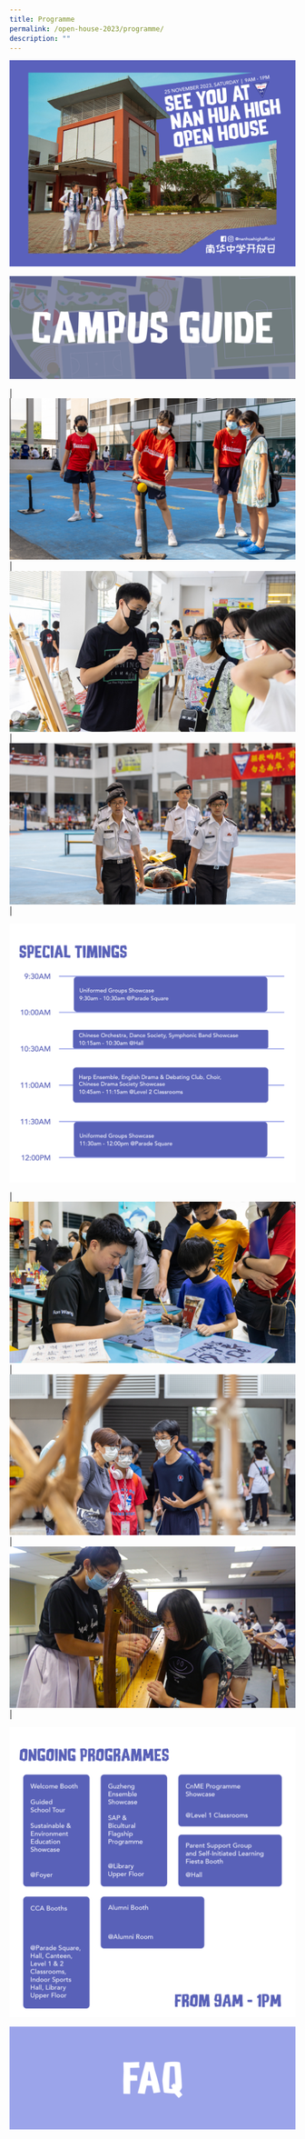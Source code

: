 ```yaml
---
title: Programme
permalink: /open-house-2023/programme/
description: ""
---
```

![](/images/Open%20House%202023/messageoftheday_web4.jpg)

<a href="https://www.figma.com/proto/Tj9TYwD8VwGeDr8tuVJYan/Open-House-Map?type=design&amp;node-id=20-404&amp;t=V3eq4bJPx48MfBoB-1&amp;scaling=min-zoom&amp;page-id=0%3A1&amp;starting-point-node-id=20%3A404&amp;mode=design/"><img src="/images/Open%20House%202023/openhouse_campusguide.png"></a>

| ![](/images/Open%20House%202023/openhouse_2240x1260_5.jpg) | ![](/images/Open%20House%202023/openhouse_2240x1260_3.jpg) | ![](/images/Open%20House%202023/openhouse_2240x1260_4.jpg) |

![](/images/Open%20House%202023/openhouse_web_specialtiming.png)


| ![](/images/Open%20House%202023/openhouse_2240x1260_1.jpg) | ![](/images/Open%20House%202023/openhouse_2240x1260_2.jpg) | ![](/images/Open%20House%202023/openhouse_2240x1260_6.jpg) |

![](/images/Open%20House%202023/openhouse_ongoingprogrammes.png)


<a href="/files/nan%20hua%20faq.pdf"><img src="/images/Open%20House%202023/openhouse_faq.png"></a>